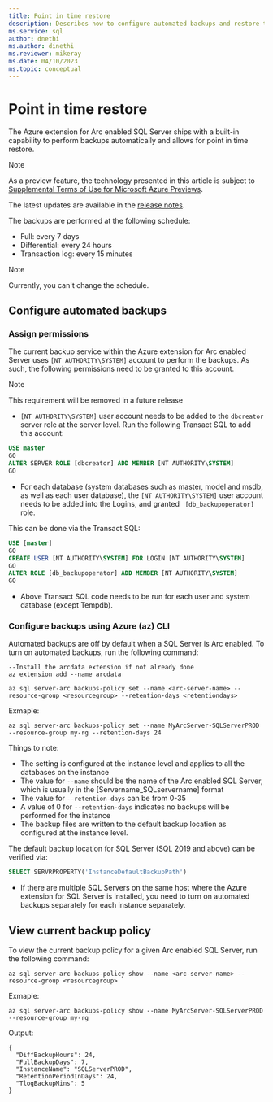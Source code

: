```yaml
---
title: Point in time restore 
description: Describes how to configure automated backups and restore to point in time
ms.service: sql
author: dnethi
ms.author: dinethi
ms.reviewer: mikeray
ms.date: 04/10/2023
ms.topic: conceptual
---
```


# Point in time restore

The Azure extension for Arc enabled SQL Server ships with a built-in capability to perform backups automatically and allows for point in time restore.  

> [!NOTE]
> As a preview feature, the technology presented in this article is subject to [Supplemental Terms of Use for Microsoft Azure Previews](https://azure.microsoft.com/support/legal/preview-supplemental-terms/).
>
> The latest updates are available in the [release notes](release-notes.md).

The backups are performed at the following schedule:

- Full: every 7 days
- Differential: every 24 hours
- Transaction log: every 15 minutes

> [!NOTE]
> Currently, you can't change the schedule.

## Configure automated backups

### Assign permissions

The current backup service within the Azure extension for Arc enabled Server uses `[NT AUTHORITY\SYSTEM]` account to perform the backups. As such, the following permissions need to be granted to this account.

> [!NOTE]
> This requirement will be removed in a future release

- `[NT AUTHORITY\SYSTEM]` user account needs to be added to the `dbcreator` server role at the server level. Run the following Transact SQL to add this account:

```sql
USE master
GO
ALTER SERVER ROLE [dbcreator] ADD MEMBER [NT AUTHORITY\SYSTEM]
GO
```

- For each database (system databases such as master, model and msdb, as well as each user database), the `[NT AUTHORITY\SYSTEM]` user account needs to be added into the Logins, and granted ` [db_backupoperator]` role. 

This can be done via the Transact SQL:

```sql
USE [master]
GO
CREATE USER [NT AUTHORITY\SYSTEM] FOR LOGIN [NT AUTHORITY\SYSTEM]
GO
ALTER ROLE [db_backupoperator] ADD MEMBER [NT AUTHORITY\SYSTEM]
GO
```

- Above Transact SQL code needs to be run for each user and system database (except Tempdb).

### Configure backups using Azure (az) CLI

Automated backups are off by default when a SQL Server is Arc enabled. To turn on automated backups, run the following command:

```azurecli
--Install the arcdata extension if not already done
az extension add --name arcdata

az sql server-arc backups-policy set --name <arc-server-name> --resource-group <resourcegroup> --retention-days <retentiondays>
```

Exmaple:
```azurecli
az sql server-arc backups-policy set --name MyArcServer-SQLServerPROD --resource-group my-rg --retention-days 24
```

Things to note:
- The setting is configured at the instance level and applies to all the databases on the instance
- The value for `--name` should be the name of the Arc enabled SQL Server, which is usually in the [Servername_SQLservername] format
- The value for `--retention-days` can be from 0-35
- A value of 0 for `--retention-days` indicates no backups will be performed for the instance
- The backup files are written to the default backup location as configured at the instance level. 

The default backup location for SQL Server (SQL 2019 and above) can be verified via:

```sql
SELECT SERVRPROPERTY('InstanceDefaultBackupPath')
```

- If there are multiple SQL Servers on the same host where the Azure extension for SQL Server is installed, you need to turn on automated backups separately for each instance separately.

## View current backup policy

To view the current backup policy for a given Arc enabled SQL Server, run the following command:

```azurecli
az sql server-arc backups-policy show --name <arc-server-name> --resource-group <resourcegroup> 
```

Exmaple:

```azurecli
az sql server-arc backups-policy show --name MyArcServer-SQLServerPROD --resource-group my-rg
```

Output:

```azurecli
{
  "DiffBackupHours": 24,
  "FullBackupDays": 7,
  "InstanceName": "SQLServerPROD",
  "RetentionPeriodInDays": 24,
  "TlogBackupMins": 5
}
```

